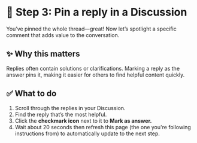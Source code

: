 <!--
  <<< Author notes: Step 3 >>>
  Start this step by acknowledging the previous step.
  Define terms and link to docs.github.com.
  Historic note: this step combines the commend, approve, and needs changes steps from the previous version.
-->

# 📍 Step 3: Pin a reply in a Discussion

You’ve pinned the whole thread—great! Now let’s spotlight a specific comment that adds value to the conversation.

## ✨ Why this matters
Replies often contain solutions or clarifications. Marking a reply as the answer pins it, making it easier for others to find helpful content quickly.

## ✅ What to do
1. Scroll through the replies in your Discussion.
2. Find the reply that’s the most helpful.
3. Click the **checkmark icon** next to it to **Mark as answer.**
4. Wait about 20 seconds then refresh this page (the one you're following instructions from) to automatically update to the next step.
